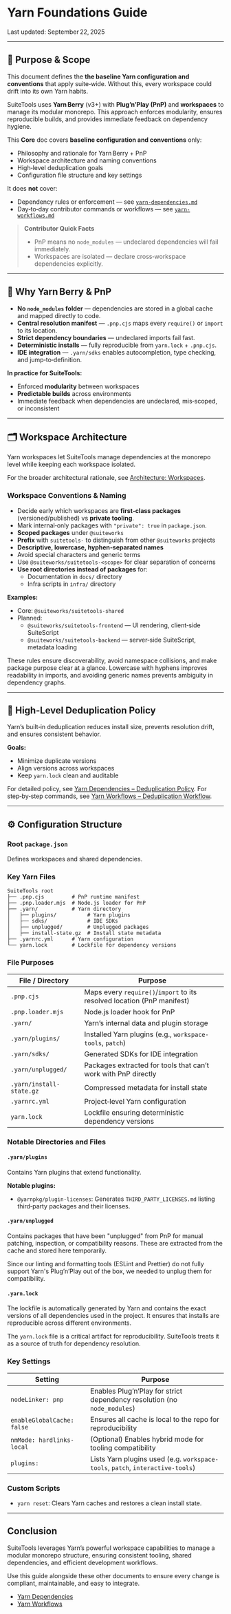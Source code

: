 # Yarn Foundations Guide

Last updated: September 22, 2025

---

## 🎯 Purpose & Scope

This document defines the **the baseline Yarn configuration and conventions** that apply suite‑wide.
Without this, every workspace could drift into its own Yarn habits.

SuiteTools uses **Yarn Berry** (v3+) with **Plug’n’Play (PnP)** and **workspaces** to manage its modular monorepo.
This approach enforces modularity, ensures reproducible builds, and provides immediate feedback on dependency hygiene.

This **Core** doc covers **baseline configuration and conventions** only:

- Philosophy and rationale for Yarn Berry + PnP
- Workspace architecture and naming conventions
- High‑level deduplication goals
- Configuration file structure and key settings

It does **not** cover:

- Dependency rules or enforcement — see [`yarn-dependencies.md`](../governance/standards/yarn-dependencies.md)
- Day‑to‑day contributor commands or workflows — see [`yarn-workflows.md`](./yarn-workflows.md)

> **Contributor Quick Facts**
>
> - PnP means no `node_modules` — undeclared dependencies will fail immediately.
> - Workspaces are isolated — declare cross‑workspace dependencies explicitly.
<!-- TODO: > - Lockfile is immutable in CI — run `yarn install` locally before pushing to avoid merge conflicts. -->

---

## 📐 Why Yarn Berry & PnP

- **No `node_modules` folder** — dependencies are stored in a global cache and mapped directly to code.
- **Central resolution manifest** — `.pnp.cjs` maps every `require()` or `import` to its location.
- **Strict dependency boundaries** — undeclared imports fail fast.
- **Deterministic installs** — fully reproducible from `yarn.lock` + `.pnp.cjs`.
- **IDE integration** — `.yarn/sdks` enables autocompletion, type checking, and jump‑to‑definition.

**In practice for SuiteTools:**

- Enforced **modularity** between workspaces
- **Predictable builds** across environments
- Immediate feedback when dependencies are undeclared, mis‑scoped, or inconsistent

---

## 🗂️ Workspace Architecture

Yarn workspaces let SuiteTools manage dependencies at the monorepo level while keeping each workspace isolated.

For the broader architectural rationale, see [Architecture: Workspaces](../architecture/architecture.md#workspaces).

### Workspace Conventions & Naming

- Decide early which workspaces are **first‑class packages** (versioned/published) vs **private tooling**.
- Mark internal‑only packages with `"private": true` in `package.json`.
- **Scoped packages** under `@suiteworks`
- **Prefix** with `suitetools-` to distinguish from other `@suiteworks` projects
- **Descriptive, lowercase, hyphen‑separated names**
- Avoid special characters and generic terms
- Use `@suiteworks/suitetools-<scope>` for clear separation of concerns
- **Use root directories instead of packages** for:
  - Documentation in `docs/` directory
  - Infra scripts in `infra/` directory

**Examples:**

- Core: `@suiteworks/suitetools-shared`
- Planned:
  - `@suiteworks/suitetools-frontend` — UI rendering, client‑side SuiteScript
  - `@suiteworks/suitetools-backend` — server‑side SuiteScript, metadata loading

These rules ensure discoverability, avoid namespace collisions, and make package purpose clear at a glance. Lowercase with hyphens improves readability in imports, and avoiding generic names prevents ambiguity in dependency graphs.

---

## 🔄 High-Level Deduplication Policy

Yarn’s built‑in deduplication reduces install size, prevents resolution drift, and ensures consistent behavior.

**Goals:**

- Minimize duplicate versions
- Align versions across workspaces
- Keep `yarn.lock` clean and auditable

For detailed policy, see [Yarn Dependencies – Deduplication Policy](../governance/standards/yarn-dependencies.md#deduplication-policy).
For step‑by‑step commands, see [Yarn Workflows – Deduplication Workflow](./yarn-workflows.md#deduplication-workflow).

---

## ⚙️ Configuration Structure

### Root `package.json`

Defines workspaces and shared dependencies.

### Key Yarn Files

```plaintext
SuiteTools root
├── .pnp.cjs         # PnP runtime manifest
├── .pnp.loader.mjs  # Node.js loader for PnP
├── .yarn/           # Yarn directory
│   ├── plugins/          # Yarn plugins
│   ├── sdks/             # IDE SDKs
│   ├── unplugged/        # Unplugged packages
│   ├── install-state.gz  # Install state metadata
├── .yarnrc.yml      # Yarn configuration
└── yarn.lock        # Lockfile for dependency versions
```

### File Purposes

| File / Directory         | Purpose                                                                 |
|--------------------------|-------------------------------------------------------------------------|
| `.pnp.cjs`               | Maps every `require()`/`import` to its resolved location (PnP manifest) |
| `.pnp.loader.mjs`        | Node.js loader hook for PnP                                             |
| `.yarn/`                 | Yarn’s internal data and plugin storage                                 |
| `.yarn/plugins/`         | Installed Yarn plugins (e.g., `workspace-tools`, `patch`)               |
| `.yarn/sdks/`            | Generated SDKs for IDE integration                                      |
| `.yarn/unplugged/`       | Packages extracted for tools that can’t work with PnP directly          |
| `.yarn/install-state.gz` | Compressed metadata for install state                                   |
| `.yarnrc.yml`            | Project‑level Yarn configuration                                        |
| `yarn.lock`              | Lockfile ensuring deterministic dependency versions                     |

### Notable Directories and Files

#### `.yarn/plugins`

Contains Yarn plugins that extend functionality.

**Notable plugins:**

- `@yarnpkg/plugin-licenses`: Generates `THIRD_PARTY_LICENSES.md` listing third‑party packages and their licenses.
<!-- TODO: Investigate whether `@yarnpkg/plugin-typescript` would be beneficial for TypeScript support. -->

#### `.yarn/unplugged`

Contains packages that have been "unplugged" from PnP for manual patching, inspection, or compatibility reasons. These are extracted from the cache and stored here temporarily.

Since our linting and formatting tools (ESLint and Prettier) do not fully support Yarn's Plug’n’Play out of the box, we needed to unplug them for compatibility.

#### `.yarn.lock`

The lockfile is automatically generated by Yarn and contains the exact versions of all dependencies used in the project. It ensures that installs are reproducible across different environments.

The `yarn.lock` file is a critical artifact for reproducibility. SuiteTools treats it as a source of truth for dependency resolution.

### Key Settings

| Setting                     | Purpose                                                                 |
|----------------------------|-------------------------------------------------------------------------|
| `nodeLinker: pnp`          | Enables Plug’n’Play for strict dependency resolution (no `node_modules`) |
| `enableGlobalCache: false` | Ensures all cache is local to the repo for reproducibility              |
| `nmMode: hardlinks-local`  | (Optional) Enables hybrid mode for tooling compatibility                |
| `plugins:`                 | Lists Yarn plugins used (e.g. `workspace-tools`, `patch`, `interactive-tools`) |

### Custom Scripts

- `yarn reset`: Clears Yarn caches and restores a clean install state.

---

## Conclusion

SuiteTools leverages Yarn’s powerful workspace capabilities to manage a modular monorepo structure, ensuring consistent tooling, shared dependencies, and efficient development workflows.

Use this guide alongside these other documents to ensure every change is compliant, maintainable, and easy to integrate.

- [Yarn Dependencies](../governance/standards/yarn-dependencies.md)
- [Yarn Workflows](./yarn-workflows.md)
